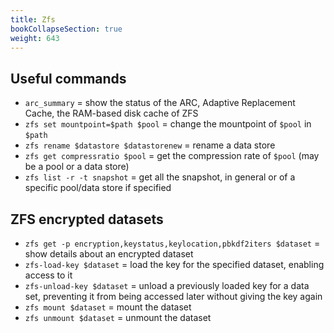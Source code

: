 ```yaml
---
title: Zfs
bookCollapseSection: true
weight: 643
---
```


## Useful commands

* `arc_summary` = show the status of the ARC, Adaptive Replacement Cache, the RAM-based disk cache of ZFS
* `zfs set mountpoint=$path $pool` = change the mountpoint of `$pool` in `$path`
* `zfs rename $datastore $datastorenew` = rename a data store
* `zfs get compressratio $pool` = get the compression rate of `$pool` (may be a pool or a data store)
* `zfs list -r -t snapshot` = get all the snapshot, in general or of a specific pool/data store if specified

## ZFS encrypted datasets

* `zfs get -p encryption,keystatus,keylocation,pbkdf2iters $dataset` = show details about an encrypted dataset
* `zfs-load-key $dataset` = load the key for the specified dataset, enabling access to it
* `zfs-unload-key $dataset` = unload a previously loaded key for a data set, preventing it from being accessed later without giving the key again
* `zfs mount $dataset` = mount the dataset
* `zfs unmount $dataset` = unmount the dataset
